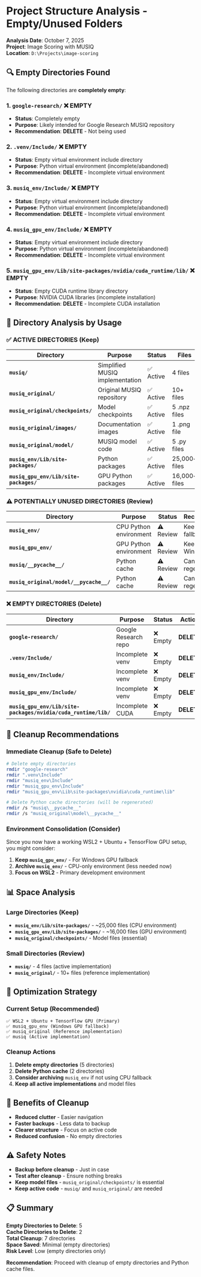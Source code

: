 # Project Structure Analysis - Empty/Unused Folders

**Analysis Date**: October 7, 2025  
**Project**: Image Scoring with MUSIQ  
**Location**: `D:\Projects\image-scoring`

## 🔍 **Empty Directories Found**

The following directories are **completely empty**:

### 1. **`google-research/`** ❌ **EMPTY**
- **Status**: Completely empty
- **Purpose**: Likely intended for Google Research MUSIQ repository
- **Recommendation**: **DELETE** - Not being used

### 2. **`.venv/Include/`** ❌ **EMPTY**
- **Status**: Empty virtual environment include directory
- **Purpose**: Python virtual environment (incomplete/abandoned)
- **Recommendation**: **DELETE** - Incomplete virtual environment

### 3. **`musiq_env/Include/`** ❌ **EMPTY**
- **Status**: Empty virtual environment include directory
- **Purpose**: Python virtual environment (incomplete/abandoned)
- **Recommendation**: **DELETE** - Incomplete virtual environment

### 4. **`musiq_gpu_env/Include/`** ❌ **EMPTY**
- **Status**: Empty virtual environment include directory
- **Purpose**: Python virtual environment (incomplete/abandoned)
- **Recommendation**: **DELETE** - Incomplete virtual environment

### 5. **`musiq_gpu_env/Lib/site-packages/nvidia/cuda_runtime/lib/`** ❌ **EMPTY**
- **Status**: Empty CUDA runtime library directory
- **Purpose**: NVIDIA CUDA libraries (incomplete installation)
- **Recommendation**: **DELETE** - Incomplete CUDA installation

## 📁 **Directory Analysis by Usage**

### ✅ **ACTIVE DIRECTORIES** (Keep)

| Directory | Purpose | Status | Files |
|-----------|---------|--------|-------|
| **`musiq/`** | Simplified MUSIQ implementation | ✅ Active | 4 files |
| **`musiq_original/`** | Original MUSIQ repository | ✅ Active | 10+ files |
| **`musiq_original/checkpoints/`** | Model checkpoints | ✅ Active | 5 .npz files |
| **`musiq_original/images/`** | Documentation images | ✅ Active | 1 .png file |
| **`musiq_original/model/`** | MUSIQ model code | ✅ Active | 5 .py files |
| **`musiq_env/Lib/site-packages/`** | Python packages | ✅ Active | 25,000+ files |
| **`musiq_gpu_env/Lib/site-packages/`** | GPU Python packages | ✅ Active | 16,000+ files |

### ⚠️ **POTENTIALLY UNUSED DIRECTORIES** (Review)

| Directory | Purpose | Status | Recommendation |
|-----------|---------|--------|----------------|
| **`musiq_env/`** | CPU Python environment | ⚠️ Review | Keep if using CPU fallback |
| **`musiq_gpu_env/`** | GPU Python environment | ⚠️ Review | Keep if using Windows GPU |
| **`musiq/__pycache__/`** | Python cache | ⚠️ Review | Can delete (auto-regenerated) |
| **`musiq_original/model/__pycache__/`** | Python cache | ⚠️ Review | Can delete (auto-regenerated) |

### ❌ **EMPTY DIRECTORIES** (Delete)

| Directory | Purpose | Status | Action |
|-----------|---------|--------|--------|
| **`google-research/`** | Google Research repo | ❌ Empty | **DELETE** |
| **`.venv/Include/`** | Incomplete venv | ❌ Empty | **DELETE** |
| **`musiq_env/Include/`** | Incomplete venv | ❌ Empty | **DELETE** |
| **`musiq_gpu_env/Include/`** | Incomplete venv | ❌ Empty | **DELETE** |
| **`musiq_gpu_env/Lib/site-packages/nvidia/cuda_runtime/lib/`** | Incomplete CUDA | ❌ Empty | **DELETE** |

## 🧹 **Cleanup Recommendations**

### **Immediate Cleanup** (Safe to Delete)

```bash
# Delete empty directories
rmdir "google-research"
rmdir ".venv\Include"
rmdir "musiq_env\Include"
rmdir "musiq_gpu_env\Include"
rmdir "musiq_gpu_env\Lib\site-packages\nvidia\cuda_runtime\lib"

# Delete Python cache directories (will be regenerated)
rmdir /s "musiq\__pycache__"
rmdir /s "musiq_original\model\__pycache__"
```

### **Environment Consolidation** (Consider)

Since you now have a working WSL2 + Ubuntu + TensorFlow GPU setup, you might consider:

1. **Keep `musiq_gpu_env/`** - For Windows GPU fallback
2. **Archive `musiq_env/`** - CPU-only environment (less needed now)
3. **Focus on WSL2** - Primary development environment

## 📊 **Space Analysis**

### **Large Directories** (Keep)
- **`musiq_env/Lib/site-packages/`** - ~25,000 files (CPU environment)
- **`musiq_gpu_env/Lib/site-packages/`** - ~16,000 files (GPU environment)
- **`musiq_original/checkpoints/`** - Model files (essential)

### **Small Directories** (Review)
- **`musiq/`** - 4 files (active implementation)
- **`musiq_original/`** - 10+ files (reference implementation)

## 🎯 **Optimization Strategy**

### **Current Setup** (Recommended)
```
✅ WSL2 + Ubuntu + TensorFlow GPU (Primary)
✅ musiq_gpu_env (Windows GPU fallback)
✅ musiq_original (Reference implementation)
✅ musiq (Active implementation)
```

### **Cleanup Actions**
1. **Delete empty directories** (5 directories)
2. **Delete Python cache** (2 directories)
3. **Consider archiving** `musiq_env` if not using CPU fallback
4. **Keep all active implementations** and model files

## 🚀 **Benefits of Cleanup**

- **Reduced clutter** - Easier navigation
- **Faster backups** - Less data to backup
- **Clearer structure** - Focus on active code
- **Reduced confusion** - No empty directories

## ⚠️ **Safety Notes**

- **Backup before cleanup** - Just in case
- **Test after cleanup** - Ensure nothing breaks
- **Keep model files** - `musiq_original/checkpoints/` is essential
- **Keep active code** - `musiq/` and `musiq_original/` are needed

## 📋 **Summary**

**Empty Directories to Delete**: 5  
**Cache Directories to Delete**: 2  
**Total Cleanup**: 7 directories  
**Space Saved**: Minimal (empty directories)  
**Risk Level**: Low (empty directories only)

**Recommendation**: Proceed with cleanup of empty directories and Python cache files.
